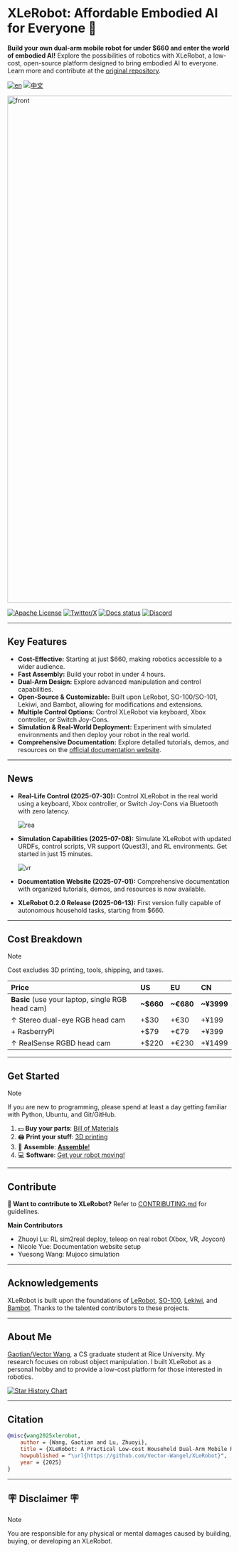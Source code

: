# XLeRobot: Affordable Embodied AI for Everyone 🤖

**Build your own dual-arm mobile robot for under $660 and enter the world of embodied AI!** Explore the possibilities of robotics with XLeRobot, a low-cost, open-source platform designed to bring embodied AI to everyone. Learn more and contribute at the [original repository](https://github.com/Vector-Wangel/XLeRobot).

[![en](https://img.shields.io/badge/lang-en-blue.svg)](README.md)
[![中文](https://img.shields.io/badge/lang-中文-brown.svg)](README_CN.md)

<a href="https://xlerobot.readthedocs.io/en/latest/index.html">
  <img width="1725" height="1140" alt="front" src="https://github.com/user-attachments/assets/f9c454ee-2c46-42b4-a5d7-88834a1c95ab" />
</a>

[![Apache License](https://img.shields.io/badge/License-Apache%202.0-blue.svg)](https://opensource.org/licenses/Apache-2.0)
[![Twitter/X](https://img.shields.io/twitter/follow/VectorWang?style=social)](https://twitter.com/VectorWang2)
[![Docs status](https://img.shields.io/badge/docs-passing-brightgreen.svg)](https://xlerobot.readthedocs.io/en/latest/)
[![Discord](https://img.shields.io/badge/Discord-XLeRobot-7289da?style=flat&logo=discord&logoColor=white)](https://discord.gg/bjZveEUh6F)

---

## Key Features

*   **Cost-Effective:** Starting at just $660, making robotics accessible to a wider audience.
*   **Fast Assembly:** Build your robot in under 4 hours.
*   **Dual-Arm Design:** Explore advanced manipulation and control capabilities.
*   **Open-Source & Customizable:** Built upon LeRobot, SO-100/SO-101, Lekiwi, and Bambot, allowing for modifications and extensions.
*   **Multiple Control Options:** Control XLeRobot via keyboard, Xbox controller, or Switch Joy-Cons.
*   **Simulation & Real-World Deployment:** Experiment with simulated environments and then deploy your robot in the real world.
*   **Comprehensive Documentation:** Explore detailed tutorials, demos, and resources on the [official documentation website](https://xlerobot.readthedocs.io/en/latest/index.html).

---

## News

*   **Real-Life Control (2025-07-30):** Control XLeRobot in the real world using a keyboard, Xbox controller, or Switch Joy-Cons via Bluetooth with zero latency.

    ![rea](https://github.com/user-attachments/assets/de8f50ad-a370-406c-97fb-fc01638d5624)
*   **Simulation Capabilities (2025-07-08):**  Simulate XLeRobot with updated URDFs, control scripts, VR support (Quest3), and RL environments. Get started in just 15 minutes.

    ![vr](https://github.com/user-attachments/assets/68b77bea-fdcf-4f42-9cf0-efcf1b188358)
*   **Documentation Website (2025-07-01):** Comprehensive documentation with organized tutorials, demos, and resources is now available.
*   **XLeRobot 0.2.0 Release (2025-06-13):**  First version fully capable of autonomous household tasks, starting from $660.

---

## Cost Breakdown

> [!NOTE]
> Cost excludes 3D printing, tools, shipping, and taxes.

| Price                                        | US       | EU       | CN        |
| :------------------------------------------- | :------- | :------- | :-------- |
| **Basic** (use your laptop, single RGB head cam) | **~$660** | **~€680** | **~¥3999** |
| ↑ Stereo dual-eye RGB head cam               | +$30     | +€30     | +¥199     |
| + RasberryPi                                 | +$79     | +€79     | +¥399     |
| ↑ RealSense RGBD head cam                    | +$220    | +€230    | +¥1499    |

---

## Get Started

> [!NOTE]
> If you are new to programming, please spend at least a day getting familiar with Python, Ubuntu, and Git/GitHub.

1.  💵 **Buy your parts**: [Bill of Materials](https://xlerobot.readthedocs.io/en/latest/hardware/getting_started/material.html)
2.  🖨️ **Print your stuff**: [3D printing](https://xlerobot.readthedocs.io/en/latest/hardware/getting_started/3d.html)
3.  🔨 **Assemble**: [**Assemble**!](https://xlerobot.readthedocs.io/en/latest/hardware/getting_started/assemble.html)
4.  💻 **Software**: [Get your robot moving!](https://xlerobot.readthedocs.io/en/latest/software/index.html)

---

## Contribute

**👋 Want to contribute to XLeRobot?**
Refer to [CONTRIBUTING.md](CONTRIBUTING.md) for guidelines.

**Main Contributors**

*   Zhuoyi Lu: RL sim2real deploy, teleop on real robot (Xbox, VR, Joycon)
*   Nicole Yue: Documentation website setup
*   Yuesong Wang: Mujoco simulation

---

## Acknowledgements

XLeRobot is built upon the foundations of [LeRobot](https://github.com/huggingface/lerobot), [SO-100](https://github.com/TheRobotStudio/SO-ARM100), [Lekiwi](https://github.com/SIGRobotics-UIUC/LeKiwi), and [Bambot](https://github.com/timqian/bambot).  Thanks to the talented contributors to these projects.

---

## About Me

[Gaotian/Vector Wang](https://vector-wangel.github.io/), a CS graduate student at Rice University. My research focuses on robust object manipulation. I built XLeRobot as a personal hobby and to provide a low-cost platform for those interested in robotics.

[![Star History Chart](https://api.star-history.com/svg?repos=Vector-Wangel/XLeRobot&type=Timeline)](https://star-history.com/#Vector-Wangel/XLeRobot&Timeline)

---

## Citation

```bibtex
@misc{wang2025xlerobot,
    author = {Wang, Gaotian and Lu, Zhuoyi},
    title = {XLeRobot: A Practical Low-cost Household Dual-Arm Mobile Robot Design for General Manipulation},
    howpublished = "\url{https://github.com/Vector-Wangel/XLeRobot}",
    year = {2025}
}
```

---

## 🪧 Disclaimer 🪧

> [!NOTE]
> You are responsible for any physical or mental damages caused by building, buying, or developing an XLeRobot.